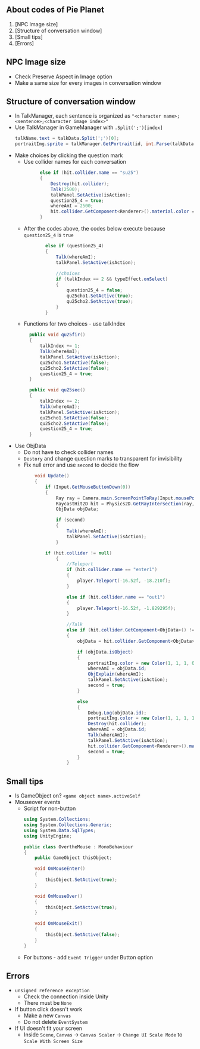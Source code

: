 ## About codes of Pie Planet

1. [NPC Image size]
2. [Structure of conversation window]
3. [Small tips]
4. [Errors]

## NPC Image size

- Check Preserve Aspect in Image option
- Make a same size for every images in conversation window

## Structure of conversation window

- In TalkManager, each sentence is organized as `"<character name>;<sentence>;<character image index>"`
- Use TalkManager in GameManager with `.Split(';')[index]`
  ```csharp
  talkName.text = talkData.Split(';')[0];
  portraitImg.sprite = talkManager.GetPortrait(id, int.Parse(talkData.Split(';')[2]));
  ```
- Make choices by clicking the question mark
  - Use collider names for each conversation
      ```csharp
            else if (hit.collider.name == "su25")
            {
                Destroy(hit.collider);
                Talk(2500);
                talkPanel.SetActive(isAction);
                question25_4 = true;
                whereAmI = 2500;
                hit.collider.GetComponent<Renderer>().material.color = new Color(1, 1, 1, 0);
            }
      ```
  - After the codes above, the codes below execute because `question25_4` is `true`
      ```csharp
              else if (question25_4)
              {
                  Talk(whereAmI);
                  talkPanel.SetActive(isAction);
                  
                  //choices
                  if (talkIndex == 2 && typeEffect.onSelect)
                  {
                      question25_4 = false;
                      qu25cho1.SetActive(true);
                      qu25cho2.SetActive(true);
                  }
              }
      ```
  - Functions for two choices - use talkIndex
      ```csharp
        public void qu25fir()
        {
            talkIndex += 1;
            Talk(whereAmI);
            talkPanel.SetActive(isAction);
            qu25cho1.SetActive(false);
            qu25cho2.SetActive(false);
            question25_4 = true;
        }

        public void qu25sec()
        {
            talkIndex += 2;
            Talk(whereAmI);
            talkPanel.SetActive(isAction);
            qu25cho1.SetActive(false);
            qu25cho2.SetActive(false);
            question25_4 = true;
        }
      ```
- Use ObjData
  - Do not have to check collider names
  - `Destory` and change question marks to transparent for invisibility
  - Fix null error and use `second` to decide the flow
    ```csharp
        void Update()
        {
            if (Input.GetMouseButtonDown(0))
            {
                Ray ray = Camera.main.ScreenPointToRay(Input.mousePosition);
                RaycastHit2D hit = Physics2D.GetRayIntersection(ray, Mathf.Infinity);
                ObjData objData;

                if (second)
                {
                    Talk(whereAmI);
                    talkPanel.SetActive(isAction);
                }

            if (hit.collider != null)
                {
                    //Teleport
                    if (hit.collider.name == "enter1")
                    {
                        player.Teleport(-16.52f, -18.210f);
                    }

                    else if (hit.collider.name == "out1")
                    {
                        player.Teleport(-16.52f, -1.829295f);
                    }

                    //Talk
                    else if (hit.collider.GetComponent<ObjData>() != null)
                    {
                        objData = hit.collider.GetComponent<ObjData>();

                        if (objData.isObject)
                        {
                            portraitImg.color = new Color(1, 1, 1, 0);
                            whereAmI = objData.id;
                            ObjExplain(whereAmI);
                            talkPanel.SetActive(isAction);
                            second = true;
                        }

                        else
                        {
                            Debug.Log(objData.id);
                            portraitImg.color = new Color(1, 1, 1, 1);
                            Destroy(hit.collider);
                            whereAmI = objData.id;
                            Talk(whereAmI);
                            talkPanel.SetActive(isAction);
                            hit.collider.GetComponent<Renderer>().material.color = new Color(1, 1, 1, 0);
                            second = true;
                        }
                    }
    ```

## Small tips

- Is GameObject on? `<game object name>.activeSelf`
- Mouseover events
  - Script for non-button
    ```csharp
    using System.Collections;
    using System.Collections.Generic;
    using System.Data.SqlTypes;
    using UnityEngine;

    public class OvertheMouse : MonoBehaviour
    {
        public GameObject thisObject;

        void OnMouseEnter()
        {
            thisObject.SetActive(true);
        }

        void OnMouseOver()
        {
            thisObject.SetActive(true);
        }

        void OnMouseExit()
        {
            thisObject.SetActive(false);
        }
    }
    ```
  - For buttons - add `Event Trigger` under Button option

## Errors

- `unsigned reference exception`
  - Check the connection inside Unity
  - There must be `None`
- If button click doesn't work
  - Make a new `Canvas`
  - Do not delete `EventSystem`
- If UI doesn't fit your screen
  - Inside `Scene`, `Canvas` → `Canvas Scaler` → `Change UI Scale Mode` to `Scale With Screen Size`
